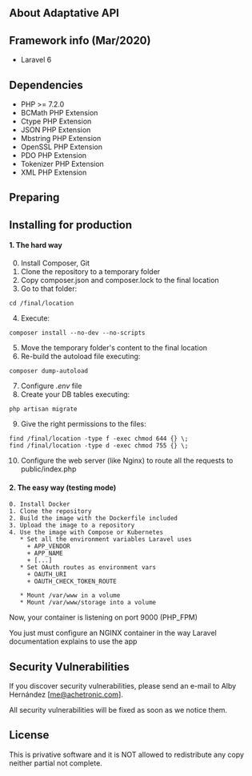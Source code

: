 ﻿## About Adaptative API


## Framework info (Mar/2020)
* Laravel 6


## Dependencies
* PHP >= 7.2.0
* BCMath PHP Extension
* Ctype PHP Extension
* JSON PHP Extension
* Mbstring PHP Extension
* OpenSSL PHP Extension
* PDO PHP Extension
* Tokenizer PHP Extension
* XML PHP Extension

## Preparing

## Installing for production

#### 1. The hard way

0. Install Composer, Git
1. Clone the repository to a temporary folder
2. Copy composer.json and composer.lock to the final location
3. Go to that folder: 
```
cd /final/location
```
4. Execute: 
```
composer install --no-dev --no-scripts
```
5. Move the temporary folder's content to the final location
6. Re-build the autoload file executing: 
```
composer dump-autoload
```
7. Configure *.env* file
8. Create your DB tables executing: 
```
php artisan migrate
```
9. Give the right permissions to the files: 
```
find /final/location -type f -exec chmod 644 {} \;
find /final/location -type d -exec chmod 755 {} \;
```
10. Configure the web server (like Nginx) to route all the requests 
to public/index.php

#### 2. The easy way (testing mode)
```
0. Install Docker
1. Clone the repository
2. Build the image with the Dockerfile included
3. Upload the image to a repository
4. Use the image with Compose or Kubernetes
   * Set all the environment variables Laravel uses
     + APP_VENDOR
     + APP_NAME
     + [...]
   * Set OAuth routes as environment vars
     + OAUTH_URI
     + OAUTH_CHECK_TOKEN_ROUTE

   * Mount /var/www in a volume
   * Mount /var/www/storage into a volume
```

Now, your container is listening on port 9000 (PHP_FPM)


You just must configure an NGINX container in the way 
Laravel documentation explains to use the app


## Security Vulnerabilities

If you discover security vulnerabilities, please send 
an e-mail to Alby Hernández [me@achetronic.com]. 

All security vulnerabilities will 
be fixed as soon as we notice them.

## License
This is privative software and it is NOT allowed to redistribute
any copy neither partial not complete.
